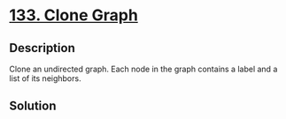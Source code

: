 # [133. Clone Graph](https://leetcode.com/problems/clone-graph)

## Description

Clone an undirected graph. Each node in the graph contains a label and a list of its neighbors.

## Solution

